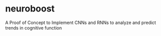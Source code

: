 # neuroboost
A Proof of Concept to Implement CNNs and RNNs to analyze and predict trends in cognitive function
